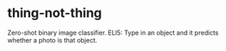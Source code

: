 # thing-not-thing
Zero-shot binary image classifier. ELI5: Type in an object and it predicts whether a photo is that object.
